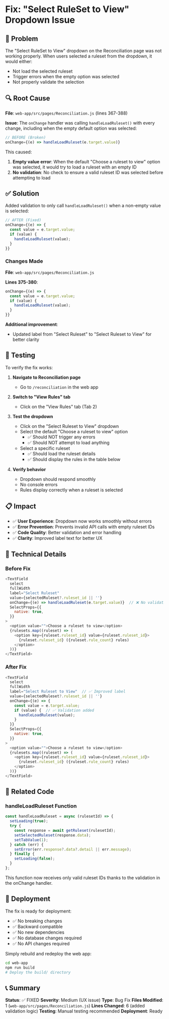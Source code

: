 # Fix: "Select RuleSet to View" Dropdown Issue

## 🐛 Problem

The "Select RuleSet to View" dropdown on the Reconciliation page was not working properly. When users selected a ruleset from the dropdown, it would either:
- Not load the selected ruleset
- Trigger errors when the empty option was selected
- Not properly validate the selection

## 🔍 Root Cause

**File**: `web-app/src/pages/Reconciliation.js` (lines 367-388)

**Issue**: The `onChange` handler was calling `handleLoadRuleset()` with every change, including when the empty default option was selected:

```javascript
// BEFORE (Broken)
onChange={(e) => handleLoadRuleset(e.target.value)}
```

This caused:
1. **Empty value error**: When the default "Choose a ruleset to view" option was selected, it would try to load a ruleset with an empty ID
2. **No validation**: No check to ensure a valid ruleset ID was selected before attempting to load

## ✅ Solution

Added validation to only call `handleLoadRuleset()` when a non-empty value is selected:

```javascript
// AFTER (Fixed)
onChange={(e) => {
  const value = e.target.value;
  if (value) {
    handleLoadRuleset(value);
  }
}}
```

### Changes Made

**File**: `web-app/src/pages/Reconciliation.js`

**Lines 375-380**:
```javascript
onChange={(e) => {
  const value = e.target.value;
  if (value) {
    handleLoadRuleset(value);
  }
}}
```

**Additional improvement**:
- Updated label from "Select Ruleset" to "Select Ruleset to View" for better clarity

## 🧪 Testing

To verify the fix works:

1. **Navigate to Reconciliation page**
   - Go to `/reconciliation` in the web app

2. **Switch to "View Rules" tab**
   - Click on the "View Rules" tab (Tab 2)

3. **Test the dropdown**
   - Click on the "Select Ruleset to View" dropdown
   - Select the default "Choose a ruleset to view" option
     - ✅ Should NOT trigger any errors
     - ✅ Should NOT attempt to load anything
   - Select a specific ruleset
     - ✅ Should load the ruleset details
     - ✅ Should display the rules in the table below

4. **Verify behavior**
   - Dropdown should respond smoothly
   - No console errors
   - Rules display correctly when a ruleset is selected

## 📋 Impact

- ✅ **User Experience**: Dropdown now works smoothly without errors
- ✅ **Error Prevention**: Prevents invalid API calls with empty ruleset IDs
- ✅ **Code Quality**: Better validation and error handling
- ✅ **Clarity**: Improved label text for better UX

## 🔧 Technical Details

### Before Fix
```javascript
<TextField
  select
  fullWidth
  label="Select Ruleset"
  value={selectedRuleset?.ruleset_id || ''}
  onChange={(e) => handleLoadRuleset(e.target.value)}  // ❌ No validation
  SelectProps={{
    native: true,
  }}
>
  <option value="">Choose a ruleset to view</option>
  {rulesets.map((ruleset) => (
    <option key={ruleset.ruleset_id} value={ruleset.ruleset_id}>
      {ruleset.ruleset_id} ({ruleset.rule_count} rules)
    </option>
  ))}
</TextField>
```

### After Fix
```javascript
<TextField
  select
  fullWidth
  label="Select Ruleset to View"  // ✅ Improved label
  value={selectedRuleset?.ruleset_id || ''}
  onChange={(e) => {
    const value = e.target.value;
    if (value) {  // ✅ Validation added
      handleLoadRuleset(value);
    }
  }}
  SelectProps={{
    native: true,
  }}
>
  <option value="">Choose a ruleset to view</option>
  {rulesets.map((ruleset) => (
    <option key={ruleset.ruleset_id} value={ruleset.ruleset_id}>
      {ruleset.ruleset_id} ({ruleset.rule_count} rules)
    </option>
  ))}
</TextField>
```

## 📝 Related Code

### handleLoadRuleset Function
```javascript
const handleLoadRuleset = async (rulesetId) => {
  setLoading(true);
  try {
    const response = await getRuleset(rulesetId);
    setSelectedRuleset(response.data);
    setTabValue(1);
  } catch (err) {
    setError(err.response?.data?.detail || err.message);
  } finally {
    setLoading(false);
  }
};
```

This function now receives only valid ruleset IDs thanks to the validation in the onChange handler.

## 🚀 Deployment

The fix is ready for deployment:
- ✅ No breaking changes
- ✅ Backward compatible
- ✅ No new dependencies
- ✅ No database changes required
- ✅ No API changes required

Simply rebuild and redeploy the web app:
```bash
cd web-app
npm run build
# Deploy the build/ directory
```

## 📞 Summary

**Status**: ✅ FIXED
**Severity**: Medium (UX issue)
**Type**: Bug Fix
**Files Modified**: 1 (`web-app/src/pages/Reconciliation.js`)
**Lines Changed**: 6 (added validation logic)
**Testing**: Manual testing recommended
**Deployment**: Ready

